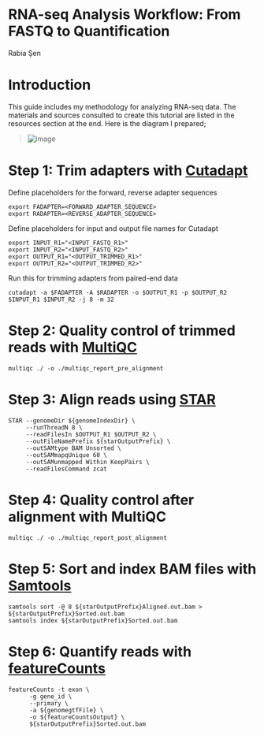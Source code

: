 # RNA-seq Analysis Workflow: From FASTQ to Quantification
Rabia Şen

# Introduction
This guide includes my methodology for analyzing RNA-seq data. The materials and sources consulted to create this tutorial are listed in the resources section at the end.
Here is the diagram I prepared;
>![image](https://github.com/rabiasen/RNA-Seq/assets/58332251/099058c2-3f54-4b5c-bd8f-ee5ab6946869)
# Step 1: Trim adapters with  [Cutadapt](https://cutadapt.readthedocs.io/en/stable/) 
Define placeholders for the forward, reverse adapter sequences
```
export FADAPTER=<FORWARD_ADAPTER_SEQUENCE>
export RADAPTER=<REVERSE_ADAPTER_SEQUENCE>
```
Define placeholders for input and output file names for Cutadapt
```
export INPUT_R1="<INPUT_FASTQ_R1>"
export INPUT_R2="<INPUT_FASTQ_R2>"
export OUTPUT_R1="<OUTPUT_TRIMMED_R1>"
export OUTPUT_R2="<OUTPUT_TRIMMED_R2>"
```
Run this for trimming adapters from paired-end data 
```
cutadapt -a $FADAPTER -A $RADAPTER -o $OUTPUT_R1 -p $OUTPUT_R2 $INPUT_R1 $INPUT_R2 -j 8 -m 32
```
# Step 2: Quality control of trimmed reads with [MultiQC](https://github.com/MultiQC/MultiQC)
```
multiqc ./ -o ./multiqc_report_pre_alignment
```
# Step 3: Align reads using [STAR](https://github.com/alexdobin/STAR)

```
STAR --genomeDir ${genomeIndexDir} \
     --runThreadN 8 \
     --readFilesIn $OUTPUT_R1 $OUTPUT_R2 \
     --outFileNamePrefix ${starOutputPrefix} \
     --outSAMtype BAM Unsorted \
     --outSAMmapqUnique 60 \
     --outSAMunmapped Within KeepPairs \
     --readFilesCommand zcat 
```
# Step 4: Quality control after alignment with MultiQC
```
multiqc ./ -o ./multiqc_report_post_alignment
```
# Step 5: Sort and index BAM files with [Samtools](https://github.com/samtools/samtools)
```
samtools sort -@ 8 ${starOutputPrefix}Aligned.out.bam > ${starOutputPrefix}Sorted.out.bam
samtools index ${starOutputPrefix}Sorted.out.bam
```

# Step 6: Quantify reads with [featureCounts](https://rnnh.github.io/bioinfo-notebook/docs/featureCounts.html)

```
featureCounts -t exon \
      -g gene_id \
      --primary \
      -a ${genomegtfFile} \
      -o ${featureCountsOutput} \
      ${starOutputPrefix}Sorted.out.bam
```

